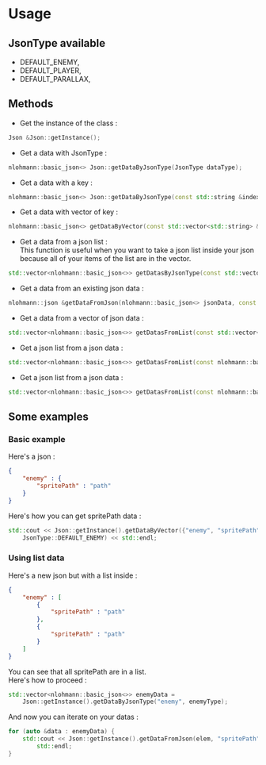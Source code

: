 # Usage

## JsonType available
- DEFAULT_ENEMY,
- DEFAULT_PLAYER,
- DEFAULT_PARALLAX,

## Methods

- Get the instance of the class :
```cpp
Json &Json::getInstance();
```

- Get a data with JsonType :
```cpp
nlohmann::basic_json<> Json::getDataByJsonType(JsonType dataType);
```

- Get a data with a key :
```cpp
nlohmann::basic_json<> Json::getDataByJsonType(const std::string &index, JsonType dataType);
```

- Get a data with vector of key :
```cpp
nlohmann::basic_json<> getDataByVector(const std::vector<std::string> &indexes, JsonType dataType);
```

- Get a data from a json list :  
This function is useful when you want to take a json list inside your json because all of your items of the list are in the vector.
```cpp
std::vector<nlohmann::basic_json<>> getDatasByJsonType(const std::vector<std::string> &indexes, JsonType dataType);
```

- Get a data from an existing json data :
```cpp
nlohmann::json &getDataFromJson(nlohmann::basic_json<> jsonData, const std::string &index);
```

- Get a data from a vector of json data :
```cpp
std::vector<nlohmann::basic_json<>> getDatasFromList(const std::vector<nlohmann::basic_json<>> &list, const std::string &key);
```

- Get a json list from a json data :
```cpp
std::vector<nlohmann::basic_json<>> getDatasFromList(const nlohmann::basic_json<> &list, const std::string &key);
```

- Get a json list from a json data :
```cpp
std::vector<nlohmann::basic_json<>> getDatasFromList(const nlohmann::basic_json<> &list);
```

## Some examples

### Basic example
Here's a json :  
```json
{
    "enemy" : {
        "spritePath" : "path"
    }
}
```
Here's how you can get spritePath data :
```cpp
std::cout << Json::getInstance().getDataByVector({"enemy", "spritePath"},  
    JsonType::DEFAULT_ENEMY) << std::endl;
```

### Using list data
Here's a new json but with a list inside :
```json
{
    "enemy" : [
        {
            "spritePath" : "path"
        },
        {
            "spritePath" : "path"
        }
    ]
}
```
You can see that all spritePath are in a list.  
Here's how to proceed :
```cpp
std::vector<nlohmann::basic_json<>> enemyData =  
    Json::getInstance().getDataByJsonType("enemy", enemyType);
```
And now you can iterate on your datas :
```cpp
for (auto &data : enemyData) {
    std::cout << Json::getInstance().getDataFromJson(elem, "spritePath") <<  
        std::endl;
}
```
